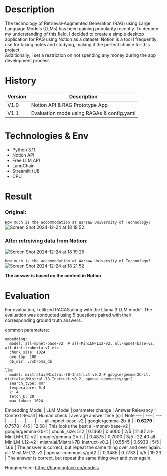 # Description
The technology of Retrieval-Augmented Generation (RAG) using Large Language Models (LLMs) has been gaining popularity recently. To deepen my understanding of this field, I decided to create a simple desktop application for RAG using Notion as a dataset. Notion is a tool I frequently use for taking notes and studying, making it the perfect choice for this project. <br>
Additionally, I set a restriction on not spending any money during the app development process

# History
Version | Description
--- | --- 
V1.0 | Notion API & RAG Prototype App
V1.1 | Evaluation mode using RAGAs & config.yaml

# Technologies & Env
- Python 3.11
- Notion API
- Free LLM API
- LangChain
- Streamlit (UI)
- CPU
  
# Result
### Original: 
```How much is the accommodation at Warsaw University of Technology?```
![Screen Shot 2024-12-24 at 18 18 52](https://github.com/user-attachments/assets/36fea644-8cb5-4db7-8f3f-a1f65cb6e5f3)

### After retreiving data from Notion:
![Screen Shot 2024-12-24 at 18 19 25](https://github.com/user-attachments/assets/0e81bb49-aa00-44d4-b09b-4087939f3c53)

```How much is the accommodation at Warsaw University of Technology?```
![Screen Shot 2024-12-24 at 18 21 52](https://github.com/user-attachments/assets/7a4afe36-ee11-45e7-a289-7e4b45162e6a)

**The answer is based on the content in Notion**

# Evaluation

For evaluation, I utilized RAGAS along with the Llama 3 LLM model. The evaluation was conducted using 5 questions paired with their corresponding ground truth answers.

common parameters:
```
embedding:
  model: all-mpnet-base-v2  # all-MiniLM-L12-v2, all-mpnet-base-v2, all-distilroberta-v1 etc
  chunk_size: 1024
  overlap: 100
  db_dir: ./chroma_db

llm:
  model: mistralai/Mistral-7B-Instruct-v0.2 # google/gemma-2b-it, mistralai/Mistral-7B-Instruct-v0.2, openai-community/gpt2
  search_type: mmr          
  temperature: 0.4
  k: 4
  fetch_k: 20
  max_token: 1024
```

Embedding Model | LLM Model | parameter change | Answer Relevancy | Context Recall | Human check | average answer time (s) | Note
---  |  --- | --- | --- | --- | --- | ---
all-mpnet-base-v2 | google/gemma-2b-it |  | **0.6279** | 0.7578 | 4/5 | 12.68 | This looks the best
all-mpnet-base-v2 | google/gemma-2b-it | chunk_size: 512 | 0.1460 | 0.6000 | 2/5 | 21.87
all-MiniLM-L12-v2 | google/gemma-2b-it | | 0.4875 | 0.7000 | 3/5 | 22.40
all-MiniLM-L12-v2 | mistralai/Mistral-7B-Instruct-v0.2 |  | 0.5545 | 0.6933 | 5/5 | 1.66 | The answer is correct, but repeat the same thing over and over again.
all-MiniLM-L12-v2 | openai-community/gpt2 | | 0.3485 | 0.7733 | 5/5 | 19.23 | The answer is correct, but repeat the same thing over and over again.


HuggingFace: https://huggingface.co/models




